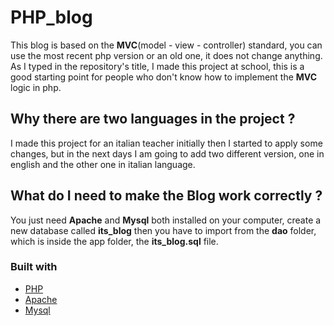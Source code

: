 # PHP_blog

This blog is based on the **MVC**(model - view - controller) standard, you can use the most recent php version or an old one, it does not change anything.
As I typed in the repository's title, I made this project at school, this is a good starting point for people who don't know how to implement the **MVC** logic in php.

## Why there are two languages in the project ?

I made this project for an italian teacher initially then I started to apply some changes, but in the next days I am going to add two different version, one in english and the other one in italian language.

## What do I need to make the Blog work correctly ?

You just need **Apache** and **Mysql** both installed on your computer, create a new database called **its_blog** then you have to import from the **dao** folder, which is inside the app folder, the **its_blog.sql** file.

### Built with
* [PHP](https://secure.php.net/)
* [Apache](https://www.apache.org/)
* [Mysql](https://www.mysql.com/)
